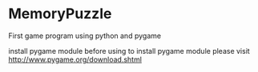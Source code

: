MemoryPuzzle
============

First game program using python and pygame

install pygame module before using
to install pygame module please visit http://www.pygame.org/download.shtml
